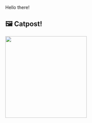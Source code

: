 Hello there!



## 🖼️ Catpost!

<sub>
    <img src="https://cdn2.thecatapi.com/images/MTk3NzI4OQ.jpg" height="256">
</sub>

